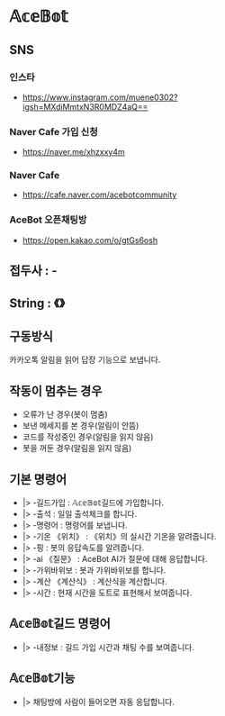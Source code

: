 # 𝔸𝕔𝕖𝔹𝕠𝕥

## SNS

### 인스타
- https://www.instagram.com/muene0302?igsh=MXdiMmtxN3R0MDZ4aQ==

### Naver Cafe 가입 신청
- https://naver.me/xhzxxy4m

### Naver Cafe
- https://cafe.naver.com/acebotcommunity
  
### AceBot 오픈채팅방
- https://open.kakao.com/o/gtGs6osh

## 접두사 : -
## String : 《》

## 구동방식
카카오톡 알림을 읽어 답장 기능으로 보냅니다.
## 작동이 멈추는 경우  
- 오류가 난 경우(봇이 멈춤)  
- 보낸 메세지를 본 경우(알림이 안뜸)  
- 코드를 작성중인 경우(알림을 읽지 않음)  
- 봇을 꺼둔 경우(알림을 읽지 않음)  

## 기본 명령어
- |> -길드가입 : 𝔸𝕔𝕖𝔹𝕠𝕥길드에 가입합니다.
- |> -출석 : 일일 출석체크를 합니다. 
- |> -명령어 : 명령어를 보냅니다.
- |> -기온 《위치》 : 《위치》의 실시간 기온을 알려줍니다.
- |> -핑 : 봇의 응답속도를 알려줍니다.
- |> -ai 《질문》 : AceBot AI가 질문에 대해 응답합니다.
- |> -가위바위보 : 봇과 가위바위보를 합니다.
- |> -계산 《계산식》 : 계산식을 계산합니다.
- |> -시간 : 현재 시간을 도트로 표현해서 보여줍니다.

## 𝔸𝕔𝕖𝔹𝕠𝕥길드 명령어
- |> -내정보 : 길드 가입 시간과 채팅 수를 보여줍니다.

## 𝔸𝕔𝕖𝔹𝕠𝕥기능
- |> 채팅방에 사람이 들어오면 자동 응답합니다.
